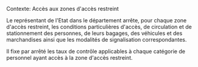 Contexte: Accès aux zones d'accès restreint

Le représentant de l'Etat dans le département arrête, pour chaque zone d'accès restreint, les conditions particulières d'accès, de circulation et de stationnement des personnes, de leurs bagages, des véhicules et des marchandises ainsi que les modalités de signalisation correspondantes.

Il fixe par arrêté les taux de contrôle applicables à chaque catégorie de personnel ayant accès à la zone d'accès restreint.